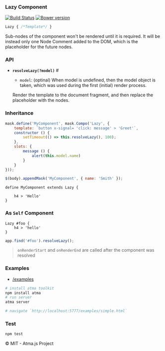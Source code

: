 ### Lazy Component
[![Build Status](https://travis-ci.org/atmajs/compo-lazy.png?branch=master)](https://travis-ci.org/atmajs/compo-lazy)
[![Bower version](https://badge.fury.io/bo/compo-lazy.svg)](http://badge.fury.io/bo/compo-lazy)

```scss
Lazy { /*Template*/ }
```

Sub-nodes of the component won't be rendered until it is required. It will be instead only one Node Comment added to the DOM, which is the placeholder for the future nodes.


### API

- **`resolveLazy(?model)`** <a name='resolveLazy'>#</a>
	
	- `model`: (optinal) When model is undefined, then the model object is taken, which was used during the first (initial) render process.

	Render the template to the document fragment, and then replace the placeholder with the nodes.

### Inheritance

```javascript
mask.define('MyComponent', mask.Compo('Lazy', {
	template: `button x-signal= 'click: message' > 'Greet'`,
	constructor () {
		setTimeout(() => this.resolveLazy(), 100);
	},
	slots: {
		message () {
			alert(this.model.name)
		}
	}
}));

$(body).appendMask('MyComponent', { name: 'Smith' });
```

```mask
define MyComponent extends Lazy {

	h4 > 'Hello'
}
```

### As `Self` Component

```mask
Lazy #foo {
	h4 > 'hello'
}
```
```javascript
app.find('#foo').resolveLazy();
```

> `onRenderStart` and `onRenderEnd` are called after the component was resolved

### Examples

- [/examples](/examples)

```bash
# install atma toolkit
npm install atma
# run server
atma server

# navigate `http://localhost:5777/examples/simple.html`
```

### Test
```bash
npm test
```

:copyright: MIT - Atma.js Project